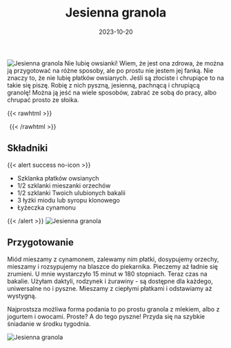 ﻿---
title: "Jesienna granola"
date: 2023-10-20
categories:
- śniadanie
tags:
- płatki owsiane
- granola
- rodzynki
- orzechy
- wegańskie
- bez laktozy
- bez jajek

thumbnailImagePosition: "top"
---
![Jesienna granola](/img/Jesienna-granola/Jesienna-granola-1.jpg)
Nie lubię owsianki! Wiem, że jest ona zdrowa, że można ją przygotować na różne sposoby, ale po prostu nie jestem jej fanką. Nie znaczy to, że nie lubię płatków owsianych. Jeśli są złociste i chrupiące to na takie się piszę. Robię z nich pyszną, jesienną, pachnącą i chrupiącą granolę! Można ją jeść na wiele sposobów, zabrać ze sobą do pracy, albo chrupać prosto ze słoika.

<!--more-->

{{< rawhtml >}}
<div id="ceneoaffcontainer624478"></div><a id="ceneoaff-logo" title="Ceneo.pl" href="https://www.ceneo.pl/#pid=26977&crid=624478&cid=46110" rel="nofollow"><img style="border:0;width:1px;height:1px;" src="//image.ceneostatic.pl/data/custom_images/4917/custom_image.png" alt="Ceneo.pl" /></a><script type="text/javascript" charset="utf-8">	if (typeof CeneoAPOptions == "undefined" || CeneoAPOptions == null)	{	var CeneoAPOptions = new Array(); 	stamp = parseInt(new Date().getTime()/86400, 10);	var script = document.createElement("script");	script.setAttribute("type", "text/javascript");	script.setAttribute("src", "//partnerzyapi.ceneo.pl/External/ap.js?"+stamp);	script.setAttribute("charset", "utf-8");	var head = document.getElementsByTagName("head")[0];	head.appendChild(script);	}	CeneoAPOptions[CeneoAPOptions.length] =	{		ad_creation: 624478,		ad_channel: 46110,		ad_partner: 26977,		ad_type: 1,		ad_content: '1216,951,1213',		ad_format: 1,		ad_newpage: true,		ad_basket: false,		ad_container: 'ceneoaffcontainer624478',		ad_formatTypeId: 1,		ad_contextual: false, 		ad_recommended: false, 		ad_showRank: false 	};</script>
{{< /rawhtml >}}

## Składniki
{{< alert success no-icon >}}
- Szklanka płatków owsianych
- 1/2 szklanki mieszanki orzechów
- 1/2 szklanki Twoich ulubionych bakalii
- 3 łyżki miodu lub syropu klonowego
- Łyżeczka cynamonu

{{< /alert >}}
![Jesienna granola](/img/Jesienna-granola/Jesienna-granola-2.jpg)
## Przygotowanie
Miód mieszamy z cynamonem, zalewamy nim płatki, dosypujemy orzechy, mieszamy i rozsypujemy na blaszce do piekarnika. Pieczemy aż ładnie się zrumieni. U mnie wystarczyło 15 minut w 180 stopniach. Teraz czas na bakalie. Użyłam daktyli, rodzynek i żurawiny - są dostępne dla każdego, uniwersalne no i pyszne. Mieszamy z ciepłymi płatkami i odstawiamy aż wystygną.

Najprostsza możliwa forma podania to po prostu granola z mlekiem, albo z jogurtem i owocami. Proste? A do tego pyszne! Przyda się na szybkie śniadanie w środku tygodnia.

![Jesienna granola](/img/Jesienna-granola/Jesienna-granola-3.jpg)